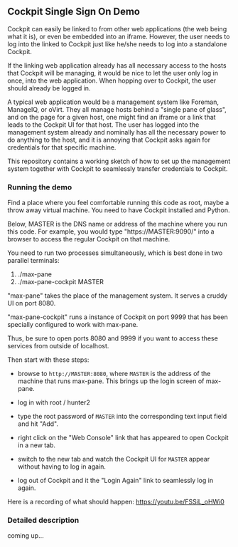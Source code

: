 ## Cockpit Single Sign On Demo

Cockpit can easily be linked to from other web applications (the web
being what it is), or even be embedded into an iframe.  However, the
user needs to log into the linked to Cockpit just like he/she needs to
log into a standalone Cockpit.

If the linking web application already has all necessary access to the
hosts that Cockpit will be managing, it would be nice to let the user
only log in once, into the web application.  When hopping over to
Cockpit, the user should already be logged in.

A typical web application would be a management system like Foreman,
ManageIQ, or oVirt.  They all manage hosts behind a "single pane of
glass", and on the page for a given host, one might find an iframe or
a link that leads to the Cockpit UI for that host.  The user has
logged into the management system already and nominally has all the
necessary power to do anything to the host, and it is annoying that
Cockpit asks again for credentials for that specific machine.


This repository contains a working sketch of how to set up the
management system together with Cockpit to seamlessly transfer
credentials to Cockpit.

### Running the demo

Find a place where you feel comfortable running this code as root,
maybe a throw away virtual machine.  You need to have Cockpit
installed and Python.

Below, MASTER is the DNS name or address of the machine where you run
this code.  For example, you would type "https://MASTER:9090/" into a
browser to access the regular Cockpit on that machine.

You need to run two processes simultaneously, which is best done in
two parallel terminals:

 1) ./max-pane
 2) ./max-pane-cockpit MASTER

"max-pane" takes the place of the management system.  It serves a
cruddy UI on port 8080.

"max-pane-cockpit" runs a instance of Cockpit on port 9999 that has
been specially configured to work with max-pane.

Thus, be sure to open ports 8080 and 9999 if you want to access these
services from outside of localhost.

Then start with these steps:

 - browse to `http://MASTER:8080`, where `MASTER` is the address of
   the machine that runs max-pane.  This brings up the login screen of
   max-pane.

 - log in with root / hunter2

 - type the root password of `MASTER` into the corresponding text
   input field and hit "Add".

 - right click on the "Web Console" link that has appeared to open
   Cockpit in a new tab.

 - switch to the new tab and watch the Cockpit UI for `MASTER` appear
   without having to log in again.

 - log out of Cockpit and it the "Login Again" link to seamlessly log
   in again.

Here is a recording of what should happen: https://youtu.be/FSSiL_oHWi0

### Detailed description

coming up...

